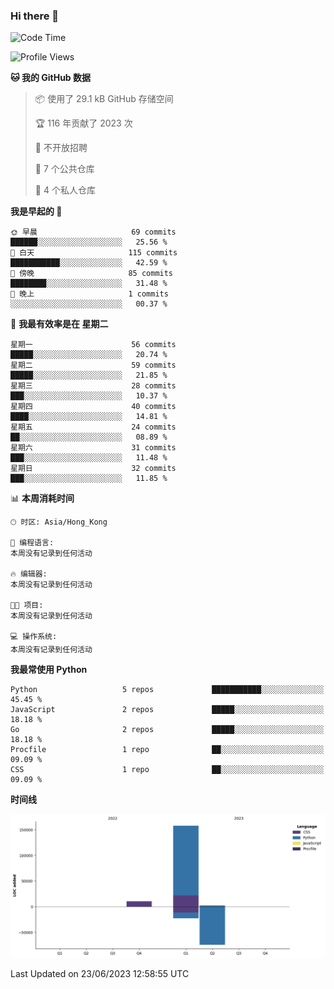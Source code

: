 ### Hi there 👋

<!--
**Mrzqd/Mrzqd** is a ✨ _special_ ✨ repository because its `README.md` (this file) appears on your GitHub profile.

Here are some ideas to get you started:

- 🔭 I’m currently working on ...
- 🌱 I’m currently learning ...
- 👯 I’m looking to collaborate on ...
- 🤔 I’m looking for help with ...
- 💬 Ask me about ...
- 📫 How to reach me: ...
- 😄 Pronouns: ...
- ⚡ Fun fact: ...
-->
<!--START_SECTION:waka-->
![Code Time](http://img.shields.io/badge/Code%20Time-110%20hrs%2048%20mins-blue)

![Profile Views](http://img.shields.io/badge/%E4%B8%AA%E4%BA%BA%E8%B5%84%E6%96%99%E8%A7%82%E7%9C%8B%E6%AC%A1%E6%95%B0-1-blue)

**🐱 我的 GitHub 数据** 

> 📦  使用了 29.1 kB GitHub 存储空间 
 > 
> 🏆 116 年贡献了 2023 次
 > 
> 🚫 不开放招聘
 > 
> 📜 7 个公共仓库 
 > 
> 🔑 4 个私人仓库 
 > 
**我是早起的 🐤** 

```text
🌞 早晨                     69 commits          ██████░░░░░░░░░░░░░░░░░░░   25.56 % 
🌆 白天                     115 commits         ███████████░░░░░░░░░░░░░░   42.59 % 
🌃 傍晚                     85 commits          ████████░░░░░░░░░░░░░░░░░   31.48 % 
🌙 晚上                     1 commits           ░░░░░░░░░░░░░░░░░░░░░░░░░   00.37 % 
```
📅 **我最有效率是在 星期二** 

```text
星期一                      56 commits          █████░░░░░░░░░░░░░░░░░░░░   20.74 % 
星期二                      59 commits          █████░░░░░░░░░░░░░░░░░░░░   21.85 % 
星期三                      28 commits          ███░░░░░░░░░░░░░░░░░░░░░░   10.37 % 
星期四                      40 commits          ████░░░░░░░░░░░░░░░░░░░░░   14.81 % 
星期五                      24 commits          ██░░░░░░░░░░░░░░░░░░░░░░░   08.89 % 
星期六                      31 commits          ███░░░░░░░░░░░░░░░░░░░░░░   11.48 % 
星期日                      32 commits          ███░░░░░░░░░░░░░░░░░░░░░░   11.85 % 
```


📊 **本周消耗时间** 

```text
🕑︎ 时区: Asia/Hong_Kong

💬 编程语言: 
本周没有记录到任何活动

🔥 编辑器: 
本周没有记录到任何活动

🐱‍💻 项目: 
本周没有记录到任何活动

💻 操作系统: 
本周没有记录到任何活动
```

**我最常使用 Python** 

```text
Python                   5 repos             ███████████░░░░░░░░░░░░░░   45.45 % 
JavaScript               2 repos             █████░░░░░░░░░░░░░░░░░░░░   18.18 % 
Go                       2 repos             █████░░░░░░░░░░░░░░░░░░░░   18.18 % 
Procfile                 1 repo              ██░░░░░░░░░░░░░░░░░░░░░░░   09.09 % 
CSS                      1 repo              ██░░░░░░░░░░░░░░░░░░░░░░░   09.09 % 
```



**时间线**

![Lines of Code chart](https://raw.githubusercontent.com/Mrzqd/Mrzqd/main/assets/bar_graph.png)


 Last Updated on 23/06/2023 12:58:55 UTC
<!--END_SECTION:waka-->
